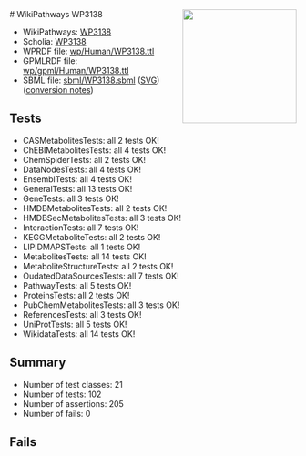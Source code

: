 <img style="float: right; width: 200px" src="../logo.png" />
# WikiPathways WP3138

* WikiPathways: [WP3138](https://identifiers.org/wikipathways:WP3138)
* Scholia: [WP3138](https://scholia.toolforge.org/wikipathways/WP3138)
* WPRDF file: [wp/Human/WP3138.ttl](../wp/Human/WP3138.ttl)
* GPMLRDF file: [wp/gpml/Human/WP3138.ttl](../wp/gpml/Human/WP3138.ttl)
* SBML file: [sbml/WP3138.sbml](../sbml/WP3138.sbml) ([SVG](../sbml/WP3138.svg)) ([conversion notes](../sbml/WP3138.txt))

## Tests
* CASMetabolitesTests: all 2 tests OK!
* ChEBIMetabolitesTests: all 4 tests OK!
* ChemSpiderTests: all 2 tests OK!
* DataNodesTests: all 4 tests OK!
* EnsemblTests: all 4 tests OK!
* GeneralTests: all 13 tests OK!
* GeneTests: all 3 tests OK!
* HMDBMetabolitesTests: all 2 tests OK!
* HMDBSecMetabolitesTests: all 3 tests OK!
* InteractionTests: all 7 tests OK!
* KEGGMetaboliteTests: all 2 tests OK!
* LIPIDMAPSTests: all 1 tests OK!
* MetabolitesTests: all 14 tests OK!
* MetaboliteStructureTests: all 2 tests OK!
* OudatedDataSourcesTests: all 7 tests OK!
* PathwayTests: all 5 tests OK!
* ProteinsTests: all 2 tests OK!
* PubChemMetabolitesTests: all 3 tests OK!
* ReferencesTests: all 3 tests OK!
* UniProtTests: all 5 tests OK!
* WikidataTests: all 14 tests OK!


## Summary

* Number of test classes: 21
* Number of tests: 102
* Number of assertions: 205
* Number of fails: 0

## Fails


